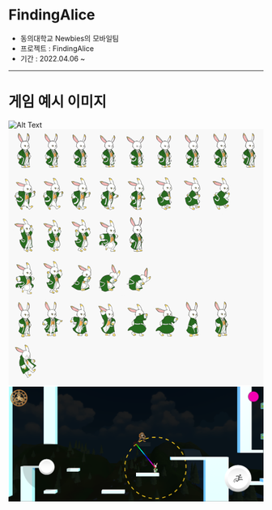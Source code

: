# FindingAlice
- 동의대학교 Newbies의 모바일팀   
- 프로젝트 : FindingAlice   
- 기간 : 2022.04.06 ~   

*****
      
# 게임 예시 이미지
![Alt Text](/Deck/KakaoTalk_20220819_223458274.gif)   
![Alt Text](/Deck/Rabbit_Sprite.PNG)   
![Alt Text](/Deck/Game_Sample_1.png)   